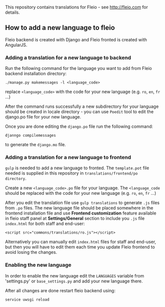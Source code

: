 This repository contains translations for Fleio - see http://fleio.com for details.


## How to add a new language to fleio

Fleio backend is created with Django and Fleio fronted is created with AngularJS.

### Adding a translation for a new language to backend

Run the following command for the language you want to add from Fleio backend installation directory:

`./manage.py makemessages -l <language_code>`

replace `<language_code>` with the code for your new language (e.g. `ro`, `en`, `fr` ...)

After the command runs successfully a new subdirectory for your language should be created in
locale directory - you can use `Poedit` tool to edit the django.po file for your new language.

Once you are done editing the `django.po` file run the following command: 

`djanngo compilemessages`

to generate the `django.mo` file.


### Adding a translation for a new language to frontend

`gulp` is needed to add a new language to fronted.
The `template.pot` file needed is supplied in this repository 
in `translations/frontend/po directory`.

Create a new `<language_code>.po` file for your language. The `<language_code`
should be replaced with the code for your new language (e.g. `ro`, `en`, `fr` ...)

After you edit the translation file use `gulp translations` to generate `.js` files from `.po` files.
The new language file should be placed somewhere in the frontend installation file and use **Frontend customization** 
feature available in fleio staff panel at **Settings/General** section to include you `.js` file `index.html` for both
staff and end-user:

`<script src="commons/translations/ro.js"></script>`

Alternatively you can manually edit `index.html` files for staff and end-user, but then you will have to edit them each
time you update Fleio frontend to avoid losing the changes.


### Enabling the new language

In order to enable the new language edit the `LANGUAGES` variable from 'settings.py'
or `base_settings.py` and add your new language there.

After all changes are done restart fleio backend using:

`service uwsgi reload`